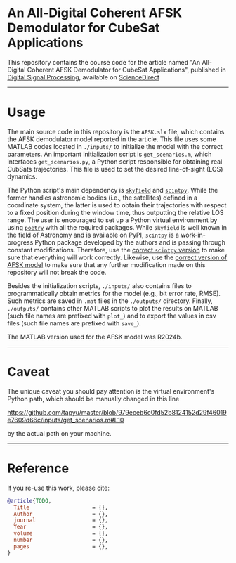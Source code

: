 # An All-Digital Coherent AFSK Demodulator for CubeSat Applications

This repository contains the course code for the article named "An All-Digital Coherent AFSK Demodulator for CubeSat Applications", published in [Digital Signal Processing](https://www.sciencedirect.com/journal/digital-signal-processing), available on [ScienceDirect](.https://www.sciencedirect.com/)

---

# Usage

The main source code in this repository is the `AFSK.slx` file, which contains the AFSK demodulator model reported in the article. This file uses some MATLAB codes located in `./inputs/` to initialize the model with the correct parameters. An important initialization script is `get_scenarios.m`, which interfaces `get_scenarios.py`, a Python script responsible for obtaining real CubSats trajectories. This file is used to set the desired line-of-sight (LOS) dynamics.

The Python script's main dependency is [`skyfield`](https://rhodesmill.org/skyfield/) and [`scintpy`](https://github.com/tapyu/scintpy). While the former handles astronomic bodies (i.e., the satellites) defined in a coordinate system, the latter is used to obtain their trajectories with respect to a fixed position during the window time, thus outputting the relative LOS range. The user is encouraged to set up a Python virtual environment by using [`poetry`](https://python-poetry.org/) with all the required packages. While `skyfield` is well known in the field of Astronomy and is available on PyPI, `scintpy` is a work-in-progress Python package developed by the authors and is passing through constant modifications. Therefore, use the [correct `scintpy` version](https://github.com/tapyu/scintpy/releases/tag/v0.0.1) to make sure that everything will work correctly. Likewise, use the [correct version of AFSK model](https://github.com/tapyu/master/releases/tag/dsp-elsevier-kalman-model) to make sure that any further modification made on this repository will not break the code.

Besides the initialization scripts, `./inputs/` also contains files to programmatically obtain metrics for the model (e.g., bit error rate, RMSE). Such metrics are saved in `.mat` files in the `./outputs/` directory. Finally, `./outputs/` contains other MATLAB scripts to plot the results on MATLAB (such file names are prefixed with `plot_`) and to export the values in csv files (such file names are prefixed with `save_`).

The MATLAB version used for the AFSK model was R2024b.

---

# Caveat

The unique caveat you should pay attention is the virtual environment's Python path, which should be manually changed in this line

https://github.com/tapyu/master/blob/979eceb6c0fd52b8124152d29f46019e7609d66c/inputs/get_scenarios.m#L10

by the actual path on your machine.

---

# Reference
If you re-use this work, please cite:

```bib
@article{TODO,
  Title                    = {},
  Author                   = {},
  journal                  = {},
  Year                     = {},
  volume                   = {},
  number                   = {},
  pages                    = {},
}
```
